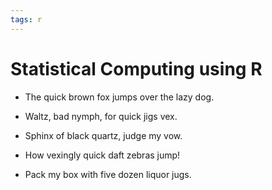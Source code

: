 ```yaml
---
tags: r
---
```


# Statistical Computing using R

- The quick brown fox jumps over the lazy dog.

* Waltz, bad nymph, for quick jigs vex.

- Sphinx of black quartz, judge my vow.

* How vexingly quick daft zebras jump!

- Pack my box with five dozen liquor jugs.
